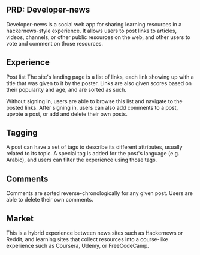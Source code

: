 ## PRD: Developer-news

Developer-news is a social web app for sharing learning resources in a hackernews-style experience. It allows users to post links to articles, videos, channels, or other public resources on the web, and other users to vote and comment on those resources.

## Experience

Post list
The site's landing page is a list of links, each link showing up with a title that was given to it by the poster. Links are also given scores based on their popularity and age, and are sorted as such.

Without signing in, users are able to browse this list and navigate to the posted links. After signing in, users can also add comments to a post, upvote a post, or add and delete their own posts.

## Tagging

A post can have a set of tags to describe its different attributes, usually related to its topic. A special tag is added for the post's language (e.g. Arabic), and users can filter the experience using those tags.

## Comments

Comments are sorted reverse-chronologically for any given post. Users are able to delete their own comments.

## Market

This is a hybrid experience between news sites such as Hackernews or Reddit, and learning sites that collect resources into a course-like experience such as Coursera, Udemy, or FreeCodeCamp.
